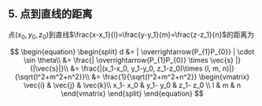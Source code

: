 ## 5. 点到直线的距离

点$(x_0, y_0, z_0)$到直线$\frac{x-x_1}{l}=\frac{y-y_1}{m}=\frac{z-z_1}{n}$的距离为

$$
\begin{equation}
	\begin{split}
		d
		&= | \overrightarrow{P_{1}P_{0}} | \cdot \sin \theta\\
		&= \frac{| \overrightarrow{P_{1}P_{0}} \times \vec{s} |}{|\vec{s}|}\\
		&= \frac{|(x_1-x_0, y_1-y_0, z_1-z_0)\times (l, m, n)|}{\sqrt{l^2+m^2+n^2}}\\
		&= \frac{1}{\sqrt{l^2+m^2+n^2}}
		\begin{vmatrix}
			\vec{i} & \vec{j} & \vec{k}\\
			x_1- x_0 & y_1- y_0 & z_1- z_0 \\
			l & m & n
		\end{vmatrix}
	\end{split}
\end{equation}
$$
